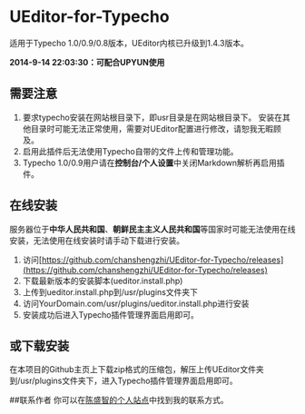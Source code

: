 UEditor-for-Typecho
===================

适用于Typecho 1.0/0.9/0.8版本，UEditor内核已升级到1.4.3版本。

**2014-9-14 22:03:30：可配合UPYUN使用**

## 需要注意
1. 要求typecho安装在网站根目录下，即usr目录是在网站根目录下。 安装在其他目录时可能无法正常使用，需要对UEditor配置进行修改，请恕我无暇顾及。
2. 启用此插件后无法使用Typecho自带的文件上传和管理功能。
3. Typecho 1.0/0.9用户请在**控制台/个人设置**中关闭Markdown解析再启用插件。

## 在线安装
服务器位于**中华人民共和国**、**朝鲜民主主义人民共和国**等国家时可能无法使用在线安装，无法使用在线安装时请手动下载进行安装。

1. 访问[https://github.com/chanshengzhi/UEditor-for-Typecho/releases](https://github.com/chanshengzhi/UEditor-for-Typecho/releases)
2. 下载最新版本的安装脚本(ueditor.install.php)
3. 上传到ueditor.install.php到/usr/plugins文件夹下
4. 访问YourDomain.com/usr/plugins/ueditor.install.php进行安装
5. 安装成功后进入Typecho插件管理界面启用即可。

## 或下载安装
在本项目的Github主页上下载zip格式的压缩包，解压上传UEditor文件夹到/usr/plugins文件夹下，进入Typecho插件管理界面启用即可。

##联系作者
你可以在[陈盛智的个人站点](http://chenshengzhi.com)中找到我的联系方式。
